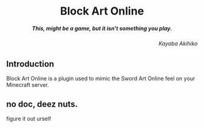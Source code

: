 <h1 align="center">Block Art Online</h1>
<h5 align="center">This, might be a game, but it isn't something you play.</h5>
<h6 align="right">Kayaba Akihiko</h6>

## Introduction
Block Art Online is a plugin used to mimic the Sword Art Online feel on your Minecraft server.

## no doc, deez nuts.
figure it out urself